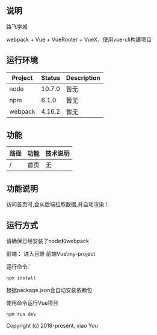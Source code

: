 ## 说明
路飞学城

webpack + Vue + VueRouter + VueX，使用vue-cli构建项目

## 运行环境

| Project | Status | Description |
|---------|--------|-------------|
| node                | 10.7.0 | 暂无 |
| npm                | 6.1.0 | 暂无 |
| webpack                | 4.16.2 | 暂无 |

## 功能

| 路径 | 功能 | 技术说明 |
|---------|--------|-------------|
| /          | 首页 | 无 |

## 功能说明
访问首页时,会从后端拉取数据,并自动渲染！

## 运行方式
请确保已经安装了node和webpack

前端：
进入目录 前端Vue\my-project

运行命令:`
```dos
npm install
```
根据package.json会自动安装依赖包

使用命令运行Vue项目
```dos
npm run dev
```

Copyright (c) 2018-present, xiao You